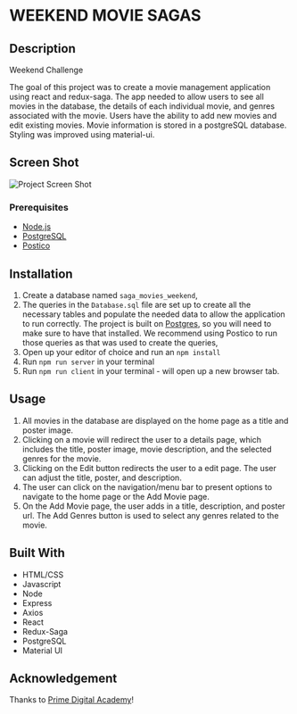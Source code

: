 # WEEKEND MOVIE SAGAS

## Description
Weekend Challenge

The goal of this project was to create a movie management application using react and redux-saga.  The app needed to allow users to see all movies in the database, the details of each individual movie, and genres associated with the movie.  Users have the ability to add new movies and edit existing movies.  Movie information is stored in a postgreSQL database.  Styling was improved using material-ui.

## Screen Shot

![Project Screen Shot]()

### Prerequisites


- [Node.js](https://nodejs.org/en/)
- [PostgreSQL](https://www.postgresql.org/)
- [Postico](https://eggerapps.at/postico/)

## Installation

1. Create a database named `saga_movies_weekend`,
2. The queries in the `Database.sql` file are set up to create all the necessary tables and populate the needed data to allow the application to run correctly. The project is built on [Postgres](https://www.postgresql.org/download/), so you will need to make sure to have that installed. We recommend using Postico to run those queries as that was used to create the queries, 
3. Open up your editor of choice and run an `npm install`
4. Run `npm run server` in your terminal
5. Run `npm run client` in your terminal - will open up a new browser tab.

## Usage

1. All movies in the database are displayed on the home page as a title and poster image.
2. Clicking on a movie will redirect the user to a details page, which includes the title, poster image, movie description, and the selected genres for the movie.
3. Clicking on the Edit button redirects the user to a edit page.  The user can adjust the title, poster, and description.
4. The user can click on the navigation/menu bar to present options to navigate to the home page or the Add Movie page.
5. On the Add Movie page, the user adds in a title, description, and poster url.  The Add Genres button is used to select any genres related to the movie.



## Built With

- HTML/CSS
- Javascript
- Node
- Express
- Axios
- React
- Redux-Saga
- PostgreSQL
- Material UI


## Acknowledgement
Thanks to [Prime Digital Academy](https://www.primeacademy.io)!